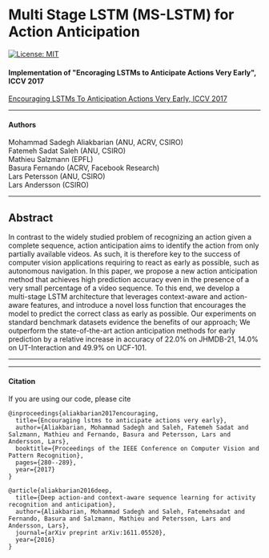 # Multi Stage LSTM (MS-LSTM) for Action Anticipation
[![License: MIT](https://img.shields.io/badge/License-MIT-yellow.svg)](https://opensource.org/licenses/MIT)

#### Implementation of "Encoraging LSTMs to Anticipate Actions Very Early", ICCV 2017 <br/>
[Encouraging LSTMs To Anticipation Actions Very Early, ICCV 2017](http://openaccess.thecvf.com/content_ICCV_2017/papers/Aliakbarian_Encouraging_LSTMs_to_ICCV_2017_paper.pdf)

---
#### Authors
Mohammad Sadegh Aliakbarian (ANU, ACRV, CSIRO)<br/>
Fatemeh Sadat Saleh (ANU, CSIRO)<br/>
Mathieu Salzmann (EPFL)<br/>
Basura Fernando (ACRV, Facebook Research)<br/>
Lars Petersson (ANU, CSIRO)<br/>
Lars Andersson (CSIRO)<br/>

---
## Abstract
In contrast to the widely studied problem of recognizing an action given a complete sequence, action anticipation aims to identify the action from only partially available videos. As such, it is therefore key to the success of computer vision applications requiring to react as early as possible, such as autonomous navigation. In this paper, we propose a new action anticipation method that achieves high prediction accuracy even in the presence of a very small percentage of a video sequence. To this end, we develop a multi-stage LSTM architecture that leverages context-aware and action-aware features, and introduce a novel loss function that encourages the model to predict the correct class as early as possible. Our experiments on standard benchmark datasets evidence the benefits of our approach; We outperform the state-of-the-art action anticipation methods
for early prediction by a relative increase in accuracy of 22.0% on JHMDB-21, 14.0% on UT-Interaction and 49.9% on UCF-101.

---

---
#### Citation
If you are using our code, please cite
```
@inproceedings{aliakbarian2017encouraging,
  title={Encouraging lstms to anticipate actions very early},
  author={Aliakbarian, Mohammad Sadegh and Saleh, Fatemeh Sadat and Salzmann, Mathieu and Fernando, Basura and Petersson, Lars and Andersson, Lars},
  booktitle={Proceedings of the IEEE Conference on Computer Vision and Pattern Recognition},
  pages={280--289},
  year={2017}
}

@article{aliakbarian2016deep,
  title={Deep action-and context-aware sequence learning for activity recognition and anticipation},
  author={Aliakbarian, Mohammad Sadegh and Saleh, Fatemehsadat and Fernando, Basura and Salzmann, Mathieu and Petersson, Lars and Andersson, Lars},
  journal={arXiv preprint arXiv:1611.05520},
  year={2016}
}
```
